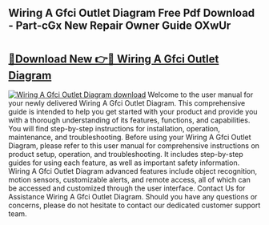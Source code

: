 ## Wiring A Gfci Outlet Diagram Free Pdf Download - Part-cGx New Repair Owner Guide OXwUr

# <h2><a href="http://dftka88.blite.top/?on=Wiring+A+Gfci+Outlet+Diagram">🔗Download New 👉🔴 Wiring A Gfci Outlet Diagram</a></h2>

[![Wiring A Gfci Outlet Diagram download](https://i.imgur.com/lujVjoI.png)](http://dftka88.blite.top/?on=Wiring+A+Gfci+Outlet+Diagram)
Welcome to the user manual for your newly delivered Wiring A Gfci Outlet Diagram. This comprehensive guide is intended to help you get started with your product and provide you with a thorough understanding of its features, functions, and capabilities. You will find step-by-step instructions for installation, operation, maintenance, and troubleshooting. Before using your Wiring A Gfci Outlet Diagram, please refer to this user manual for comprehensive instructions on product setup, operation, and troubleshooting. It includes step-by-step guides for using each feature, as well as important safety information. Wiring A Gfci Outlet Diagram advanced features include object recognition, motion sensors, customizable alerts, and remote access, all of which can be accessed and customized through the user interface. Contact Us for Assistance Wiring A Gfci Outlet Diagram. Should you have any questions or concerns, please do not hesitate to contact our dedicated customer support team.
